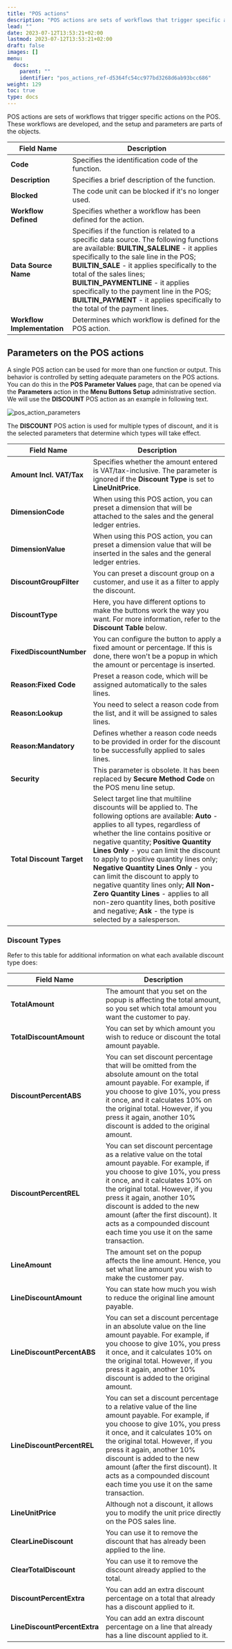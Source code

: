 ```yaml
---
title: "POS actions"
description: "POS actions are sets of workflows that trigger specific actions on the POS. These workflows are developed, and the setup and parameters are parts of the objects."
lead: ""
date: 2023-07-12T13:53:21+02:00
lastmod: 2023-07-12T13:53:21+02:00
draft: false
images: []
menu:
  docs:
    parent: ""
    identifier: "pos_actions_ref-d5364fc54cc977bd3268d6ab93bcc686"
weight: 129
toc: true
type: docs
---
```


POS actions are sets of workflows that trigger specific actions on the POS. These workflows are developed, and the setup and parameters are parts of the objects. 

| Field Name      | Description |
| ----------- | ----------- |
| **Code** | Specifies the identification code of the function. |
| **Description** | Specifies a brief description of the function. |
| **Blocked** | The code unit can be blocked if it's no longer used. |
| **Workflow Defined** | Specifies whether a workflow has been defined for the action. |
| **Data Source Name** | Specifies if the function is related to a specific data source. The following functions are available: **BUILTIN_SALELINE** - it applies specifically to the sale line in the POS; **BUILTIN_SALE** - it applies specifically to the total of the sales lines; **BUILTIN_PAYMENTLINE** - it applies specifically to the payment line in the POS; **BUILTIN_PAYMENT** - it applies specifically to the total of the payment lines. | 
| **Workflow Implementation** | Determines which workflow is defined for the POS action. |

## Parameters on the POS actions

A single POS action can be used for more than one function or output. This behavior is controlled by setting adequate parameters on the POS actions. You can do this in the **POS Parameter Values** page, that can be opened via the **Parameters** action in the **Menu Buttons Setup** administrative section. We will use the **DISCOUNT** POS action as an example in following text.

![pos_action_parameters](pos_action_parameters.png)

The **DISCOUNT** POS action is used for multiple types of discount, and it is the selected parameters that determine which types will take effect. 


| Field Name      | Description |
| ----------- | ----------- |
| **Amount Incl. VAT/Tax** | Specifies whether the amount entered is VAT/tax-inclusive. The parameter is ignored if the **Discount Type** is set to **LineUnitPrice**. |
| **DimensionCode** | When using this POS action, you can preset a dimension that will be attached to the sales and the general ledger entries. |
| **DimensionValue** | When using this POS action, you can preset a dimension value that will be inserted in the sales and the general ledger entries. |
| **DiscountGroupFilter** | You can preset a discount group on a customer, and use it as a filter to apply the discount. |
| **DiscountType** | Here, you have different options to make the buttons work the way you want. For more information, refer to the **Discount Table** below. |
| **FixedDiscountNumber** | You can configure the button to apply a fixed amount or percentage. If this is done, there won't be a popup in which the amount or percentage is inserted. | 
| **Reason:Fixed Code** | Preset a reason code, which will be assigned automatically to the sales lines. | 
| **Reason:Lookup** | You need to select a reason code from the list, and it will be assigned to sales lines. |
| **Reason:Mandatory** | Defines whether a reason code needs to be provided in order for the discount to be successfully applied to sales lines. |
| **Security** | This parameter is obsolete. It has been replaced by **Secure Method Code** on the POS menu line setup. |
| **Total Discount Target** | Select target line that multiline discounts will be applied to. The following options are available: **Auto** - applies to all types, regardless of whether the line contains positive or negative quantity; **Positive Quantity Lines Only** - you can limit the discount to apply to positive quantity lines only; **Negative Quantity Lines Only** - you can limit the discount to apply to negative quantity lines only; **All Non-Zero Quantity Lines** - applies to all non-zero quantity lines, both positive and negative; **Ask** - the type is selected by a salesperson. |


### Discount Types

Refer to this table for additional information on what each available discount type does:

| Field Name      | Description |
| ----------- | ----------- |
| **TotalAmount** | The amount that you set on the popup is affecting the total amount, so you set which total amount you want the customer to pay. |
| **TotalDiscountAmount** | You can set by which amount you wish to reduce or discount the total amount payable. |
| **DiscountPercentABS** | You can set discount percentage that will be omitted from the absolute amount on the total amount payable. For example, if you choose to give 10%, you press it once, and it calculates 10% on the original total. However, if you press it again, another 10% discount is added to the original amount. |
| **DiscountPercentREL** | You can set discount percentage as a relative value on the total amount payable. For example, if you choose to give 10%, you press it once, and it calculates 10% on the original total. However, if you press it again, another 10% discount is added to the new amount (after the first discount). It acts as a compounded discount each time you use it on the same transaction. |
| **LineAmount** | The amount set on the popup affects the line amount. Hence, you set what line amount you wish to make the customer pay. |
| **LineDiscountAmount** | You can state how much you wish to reduce the original line amount payable. |
| **LineDiscountPercentABS** | You can set a discount percentage in an absolute value on the line amount payable. For example, if you choose to give 10%, you press it once, and it calculates 10% on the original total. However, if you press it again, another 10% discount is added to the original amount. |
| **LineDiscountPercentREL** | You can set a discount percentage to a relative value of the line amount payable. For example, if you choose to give 10%, you press it once, and it calculates 10% on the original total. However, if you press it again, another 10% discount is added to the new amount (after the first discount). It acts as a compounded discount each time you use it on the same transaction. |
| **LineUnitPrice** | Although not a discount, it allows you to modify the unit price directly on the POS sales line. |
| **ClearLineDiscount** | You can use it to remove the discount that has already been applied to the line. |
| **ClearTotalDiscount** | You can use it to remove the discount already applied to the total. |
| **DiscountPercentExtra** | You can add an extra discount percentage on a total that already has a discount applied to it. |
| **LineDiscountPercentExtra** | You can add an extra discount percentage on a line that already has a line discount applied to it. |


